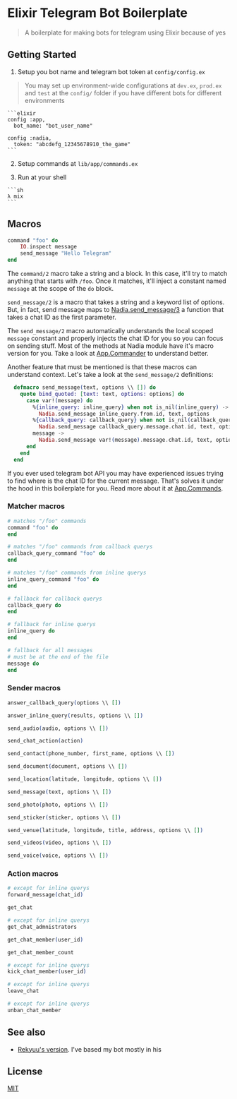 # Elixir Telegram Bot Boilerplate

> A boilerplate for making bots for telegram using Elixir because of yes

## Getting Started

  1. Setup you bot name and telegram bot token at `config/config.ex`

  > You may set up environment-wide configurations at `dev.ex`, `prod.ex`
  > and `test` at the `config/` folder if you have different bots for different
  > environments

    ```elixir
    config :app,
      bot_name: "bot_user_name"

    config :nadia,
      token: "abcdefg_12345678910_the_game"
    ```

  2. Setup commands at `lib/app/commands.ex`

  3. Run at your shell

    ```sh
    λ mix
    ```

## Macros

```elixir
command "foo" do
    IO.inspect message
    send_message "Hello Telegram"
end
```

The `command/2` macro take a string and a block. In this case, it'll try to match
anything that starts with `/foo`. Once it matches, it'll inject a constant named
`message` at the scope of the `do` block.

`send_message/2` is a macro that takes a string and a keyword list of options.
But, in fact, send message maps to [Nadia.send_message/3](https://hexdocs.pm/nadia/Nadia.html#send_message/3)
a function that takes a chat ID as the first parameter.

The `send_message/2` macro automatically understands the local scoped `message`
constant and properly injects the chat ID for you so you can focus on sending stuff.
Most of the methods at Nadia module have it's macro version for you. Take a look at
[App.Commander](lib/app/commander.ex) to understand better.

Another feature that must be mentioned is that these macros can understand context.
Let's take a look at the `send_message/2` definitions:

```elixir
  defmacro send_message(text, options \\ []) do
    quote bind_quoted: [text: text, options: options] do
      case var!(message) do
        %{inline_query: inline_query} when not is_nil(inline_query) ->
          Nadia.send_message inline_query.from.id, text, options
        %{callback_query: callback_query} when not is_nil(callback_query) ->
          Nadia.send_message callback_query.message.chat.id, text, options
        message ->
          Nadia.send_message var!(message).message.chat.id, text, options
      end
    end
  end
```

If you ever used telegram bot API you may have experienced issues trying to find
where is the chat ID for the current message. That's solves it under the hood in
this boilerplate for you. Read more about it at [App.Commands](lib/app/commands.ex).

### Matcher macros

```elixir
# matches "/foo" commands
command "foo" do
end
```

```elixir
# matches "/foo" commands from callback querys
callback_query_command "foo" do
end
```

```elixir
# matches "/foo" commands from inline querys
inline_query_command "foo" do
end
```

```elixir
# fallback for callback querys
callback_query do
end
```

```elixir
# fallback for inline querys
inline_query do
end
```

```elixir
# fallback for all messages
# must be at the end of the file
message do
end
```
### Sender macros

```elixir
answer_callback_query(options \\ [])
```

```elixir
answer_inline_query(results, options \\ [])
```

```elixir
send_audio(audio, options \\ [])
```

```elixir
send_chat_action(action)
```

```elixir
send_contact(phone_number, first_name, options \\ [])
```

```elixir
send_document(document, options \\ [])
```

```elixir
send_location(latitude, longitude, options \\ [])
```

```elixir
send_message(text, options \\ [])
```

```elixir
send_photo(photo, options \\ [])
```

```elixir
send_sticker(sticker, options \\ [])
```

```elixir
send_venue(latitude, longitude, title, address, options \\ [])
```

```elixir
send_videos(video, options \\ [])
```

```elixir
send_voice(voice, options \\ [])
```

### Action macros

```elixir
# except for inline querys
forward_message(chat_id)
```

```elixir
get_chat
```

```elixir
# except for inline querys
get_chat_admnistrators
```

```elixir
get_chat_member(user_id)
```

```elixir
get_chat_member_count
```

```elixir
# except for inline querys
kick_chat_member(user_id)
```

```elixir
# except for inline querys
leave_chat
```

```elixir
# except for inline querys
unban_chat_member
```

## See also

* [Rekyuu's version](https://github.com/rekyuu/elixir_telegram_bot).
I've based my bot mostly in his

## License

[MIT](LICENSE.md)
